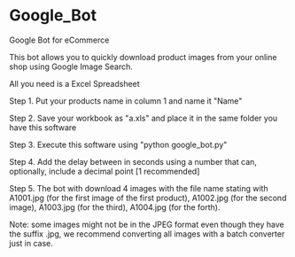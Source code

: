 # Google_Bot
Google Bot for eCommerce

This bot allows you to quickly download product images from your online shop using Google Image Search.

All you need is a Excel Spreadsheet
 
Step 1. Put your products name in column 1 and name it "Name"

Step 2. Save your workbook as "a.xls" and place it in the same folder you have this software

Step 3. Execute this software using "python google_bot.py"

Step 4. Add the delay between in seconds using a number that can, optionally, include a decimal point [1 recommended]

Step 5. The bot with download 4 images with the file name stating with A1001.jpg (for the first image of the first product), A1002.jpg (for the second image), A1003.jpg (for the third), A1004.jpg (for the forth).

Note: some images might not be in the JPEG format even though they have the suffix .jpg, we recommend converting all images with a batch converter just in case. 



 